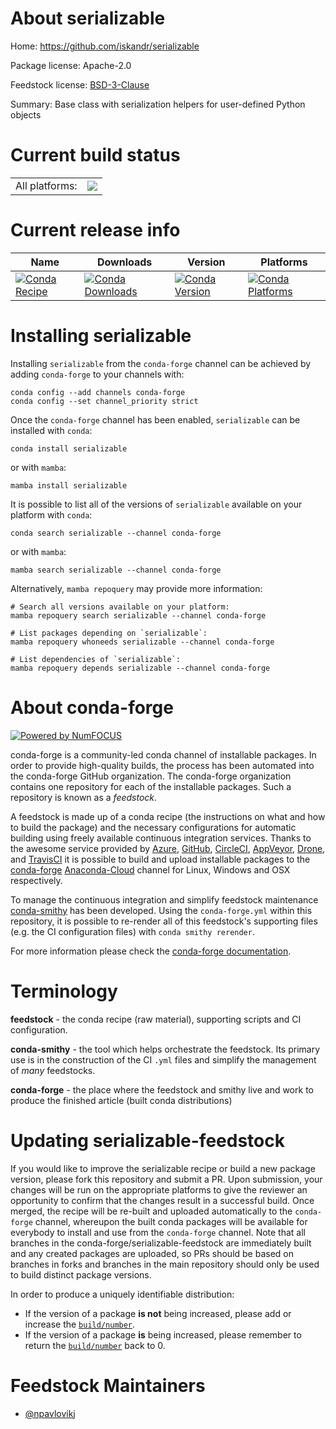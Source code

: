 About serializable
==================

Home: https://github.com/iskandr/serializable

Package license: Apache-2.0

Feedstock license: [BSD-3-Clause](https://github.com/conda-forge/serializable-feedstock/blob/master/LICENSE.txt)

Summary: Base class with serialization helpers for user-defined Python objects

Current build status
====================


<table><tr><td>All platforms:</td>
    <td>
      <a href="https://dev.azure.com/conda-forge/feedstock-builds/_build/latest?definitionId=4462&branchName=master">
        <img src="https://dev.azure.com/conda-forge/feedstock-builds/_apis/build/status/serializable-feedstock?branchName=master">
      </a>
    </td>
  </tr>
</table>

Current release info
====================

| Name | Downloads | Version | Platforms |
| --- | --- | --- | --- |
| [![Conda Recipe](https://img.shields.io/badge/recipe-serializable-green.svg)](https://anaconda.org/conda-forge/serializable) | [![Conda Downloads](https://img.shields.io/conda/dn/conda-forge/serializable.svg)](https://anaconda.org/conda-forge/serializable) | [![Conda Version](https://img.shields.io/conda/vn/conda-forge/serializable.svg)](https://anaconda.org/conda-forge/serializable) | [![Conda Platforms](https://img.shields.io/conda/pn/conda-forge/serializable.svg)](https://anaconda.org/conda-forge/serializable) |

Installing serializable
=======================

Installing `serializable` from the `conda-forge` channel can be achieved by adding `conda-forge` to your channels with:

```
conda config --add channels conda-forge
conda config --set channel_priority strict
```

Once the `conda-forge` channel has been enabled, `serializable` can be installed with `conda`:

```
conda install serializable
```

or with `mamba`:

```
mamba install serializable
```

It is possible to list all of the versions of `serializable` available on your platform with `conda`:

```
conda search serializable --channel conda-forge
```

or with `mamba`:

```
mamba search serializable --channel conda-forge
```

Alternatively, `mamba repoquery` may provide more information:

```
# Search all versions available on your platform:
mamba repoquery search serializable --channel conda-forge

# List packages depending on `serializable`:
mamba repoquery whoneeds serializable --channel conda-forge

# List dependencies of `serializable`:
mamba repoquery depends serializable --channel conda-forge
```


About conda-forge
=================

[![Powered by
NumFOCUS](https://img.shields.io/badge/powered%20by-NumFOCUS-orange.svg?style=flat&colorA=E1523D&colorB=007D8A)](https://numfocus.org)

conda-forge is a community-led conda channel of installable packages.
In order to provide high-quality builds, the process has been automated into the
conda-forge GitHub organization. The conda-forge organization contains one repository
for each of the installable packages. Such a repository is known as a *feedstock*.

A feedstock is made up of a conda recipe (the instructions on what and how to build
the package) and the necessary configurations for automatic building using freely
available continuous integration services. Thanks to the awesome service provided by
[Azure](https://azure.microsoft.com/en-us/services/devops/), [GitHub](https://github.com/),
[CircleCI](https://circleci.com/), [AppVeyor](https://www.appveyor.com/),
[Drone](https://cloud.drone.io/welcome), and [TravisCI](https://travis-ci.com/)
it is possible to build and upload installable packages to the
[conda-forge](https://anaconda.org/conda-forge) [Anaconda-Cloud](https://anaconda.org/)
channel for Linux, Windows and OSX respectively.

To manage the continuous integration and simplify feedstock maintenance
[conda-smithy](https://github.com/conda-forge/conda-smithy) has been developed.
Using the ``conda-forge.yml`` within this repository, it is possible to re-render all of
this feedstock's supporting files (e.g. the CI configuration files) with ``conda smithy rerender``.

For more information please check the [conda-forge documentation](https://conda-forge.org/docs/).

Terminology
===========

**feedstock** - the conda recipe (raw material), supporting scripts and CI configuration.

**conda-smithy** - the tool which helps orchestrate the feedstock.
                   Its primary use is in the construction of the CI ``.yml`` files
                   and simplify the management of *many* feedstocks.

**conda-forge** - the place where the feedstock and smithy live and work to
                  produce the finished article (built conda distributions)


Updating serializable-feedstock
===============================

If you would like to improve the serializable recipe or build a new
package version, please fork this repository and submit a PR. Upon submission,
your changes will be run on the appropriate platforms to give the reviewer an
opportunity to confirm that the changes result in a successful build. Once
merged, the recipe will be re-built and uploaded automatically to the
`conda-forge` channel, whereupon the built conda packages will be available for
everybody to install and use from the `conda-forge` channel.
Note that all branches in the conda-forge/serializable-feedstock are
immediately built and any created packages are uploaded, so PRs should be based
on branches in forks and branches in the main repository should only be used to
build distinct package versions.

In order to produce a uniquely identifiable distribution:
 * If the version of a package **is not** being increased, please add or increase
   the [``build/number``](https://docs.conda.io/projects/conda-build/en/latest/resources/define-metadata.html#build-number-and-string).
 * If the version of a package **is** being increased, please remember to return
   the [``build/number``](https://docs.conda.io/projects/conda-build/en/latest/resources/define-metadata.html#build-number-and-string)
   back to 0.

Feedstock Maintainers
=====================

* [@npavlovikj](https://github.com/npavlovikj/)

